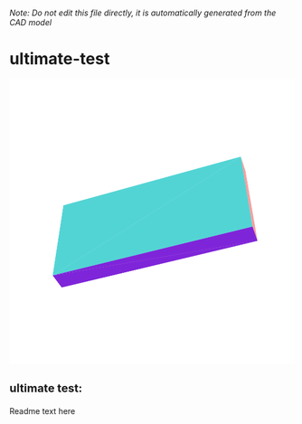 ###### Note: Do not edit this file directly, it is automatically generated from the CAD model

# ultimate-test

![](/project.svg)

<h3 style="font-size:20px;"><strong>ultimate test:</strong></h3>Readme text here


